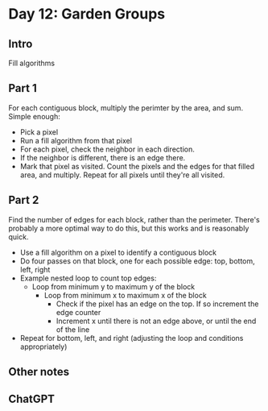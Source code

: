 # Day 12: Garden Groups

## Intro

Fill algorithms

## Part 1

For each contiguous block, multiply the perimter by the area, and sum.
Simple enough:
* Pick a pixel
* Run a fill algorithm from that pixel
* For each pixel, check the neighbor in each direction.
* If the neighbor is different, there is an edge there.
* Mark that pixel as visited.
Count the pixels and the edges for that filled area, and multiply.
Repeat for all pixels until they're all visited.

## Part 2

Find the number of edges for each block, rather than the perimeter.
There's probably a more optimal way to do this, but this works and is reasonably quick.
* Use a fill algorithm on a pixel to identify a contiguous block
* Do four passes on that block, one for each possible edge: top, bottom, left, right
* Example nested loop to count top edges:
  * Loop from minimum y to maximum y of the block
    * Loop from minimum x to maximum x of the block
      * Check if the pixel has an edge on the top. If so increment the edge counter
      * Increment x until there is not an edge above, or until the end of the line
* Repeat for bottom, left, and right (adjusting the loop and conditions appropriately)

## Other notes



## ChatGPT

